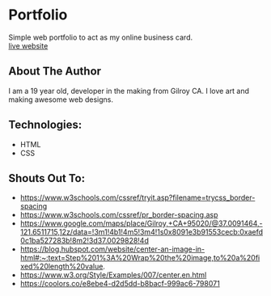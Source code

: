 # Portfolio
Simple web portfolio to act as my online business card.   
[live website](https://iamalondra.github.io/Portfolio-/)

## About The Author  
I am a 19 year old, developer in the making from Gilroy CA. I love art and making awesome web designs. 

## Technologies:
- HTML
- CSS

## Shouts Out To:
- https://www.w3schools.com/cssref/tryit.asp?filename=trycss_border-spacing
- https://www.w3schools.com/cssref/pr_border-spacing.asp
- https://www.google.com/maps/place/Gilroy,+CA+95020/@37.0091464,-121.6511715,12z/data=!3m1!4b1!4m5!3m4!1s0x8091e3b91553cecb:0xaefd0c1ba527283b!8m2!3d37.0029828!4d     
- https://blog.hubspot.com/website/center-an-image-in-html#:~:text=Step%201%3A%20Wrap%20the%20image,to%20a%20fixed%20length%20value.
- https://www.w3.org/Style/Examples/007/center.en.html
- https://coolors.co/e8ebe4-d2d5dd-b8bacf-999ac6-798071

